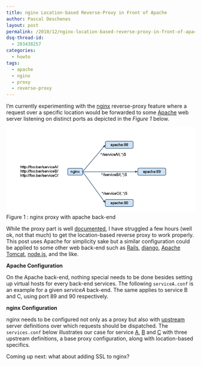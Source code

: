 ```yaml
---
title: nginx Location-based Reverse-Proxy in Front of Apache
author: Pascal Deschenes
layout: post
permalink: /2010/12/nginx-location-based-reverse-proxy-in-front-of-apache/
dsq-thread-id:
  - 203438257
categories:
  - howto
tags:
  - apache
  - nginx
  - proxy
  - reverse-proxy
---
```


I’m currently experimenting with the [nginx][1] reverse-proxy feature where a request over a specific location would be
forwarded to some [Apache][2] web server listening on distinct ports as depicted in the *Figure 1* below.

 [1]: http://nginx.org/en/
 [2]: http://httpd.apache.org/

<!-- more -->

![nginx proxy](/images/nginx-proxy.png)
Figure 1 : nginx proxy with apache back-end

While the proxy part is well [documented][4], I have struggled a few hours (well ok, not that much) to get the
location-based reverse proxy to work properly. This post uses Apache for simplicity sake but a similar configuration
could be applied to some other web back-end such as [Rails][5], [django][6], [Apache Tomcat][7], [node.js][8], and the
like.

 [4]: http://wiki.nginx.org/HttpProxyModule
 [5]: http://rubyonrails.org/
 [6]: http://www.djangoproject.com/
 [7]: http://tomcat.apache.org/
 [8]: http://nodejs.org/

**Apache Configuration**

On the Apache back-end, nothing special needs to be done besides setting up virtual hosts for every back-end services.
The following `serviceA.conf` is an example for a given *serviceA* back-end. The same applies to service B and C, using
port 89 and 90 respectively.

**nginx Configuration**

nginx needs to be configured not only as a proxy but also with [upstream][9] server definitions over which requests
should be dispatched. The `services.conf` below illustrates our case for service [A][10], [B][11] and [C][12] with three
upstream definitions, a base proxy configuration, along with location-based specifics. 

 [9]: http://wiki.nginx.org/HttpUpstreamModule
 [10]: http://labs.rassemblr.com/serviceA/
 [11]: http://labs.rassemblr.com/serviceB/
 [12]: http://labs.rassemblr.com/serviceC/

Coming up next: what about adding SSL to nginx?
